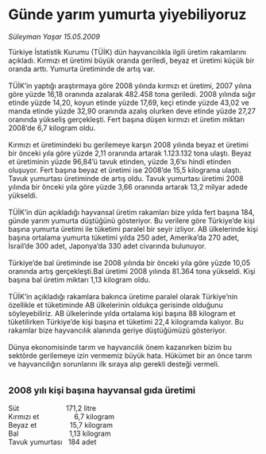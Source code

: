 # Günde yarım yumurta yiyebiliyoruz

*Süleyman Yaşar 15.05.2009*

<div class="taraf_structure_2col_1zq">
<div class="margen_n">



 <p>Türkiye İstatistik Kurumu (TÜİK) dün hayvancılıkla ilgili üretim rakamlarını açıkladı. Kırmızı et üretimi büyük oranda geriledi, beyaz et üretimi küçük bir oranda arttı. Yumurta üretiminde de artış var. <br/><br/>TÜİK’in yaptığı araştırmaya göre 2008 yılında kırmızı et üretimi, 2007 yılına göre yüzde 16,18 oranında azalarak 482.458 tona geriledi. 2008 yılında sığır etinde yüzde 14,20, koyun etinde yüzde 17,69, keçi etinde yüzde 43,02 ve manda etinde yüzde 32,90 oranında azalış olurken deve etinde yüzde 27,27 oranında yükseliş gerçekleşti. Fert başına düşen kırmızı et üretim miktarı 2008’de 6,7 kilogram oldu. <br/><br/>Kırmızı et üretimindeki bu gerilemeye karşın 2008 yılında beyaz et üretimi bir önceki yıla göre yüzde 2,11 oranında artarak 1.123.132 tona ulaştı. Beyaz et üretiminin yüzde 96,84’ü tavuk etinden, yüzde 3,6’sı hindi etinden oluşuyor. Fert başına beyaz et üretimi ise 2008’de 15,5 kilograma ulaştı. Tavuk yumurtası üretiminde de artış oldu. Tavuk yumurtası üretimi 2008 yılında bir önceki yıla göre yüzde 3,66 oranında artarak 13,2 milyar adede yükseldi. <br/><br/>TÜİK’in dün açıkladığı hayvansal üretim rakamları bize yılda fert başına 184, günde yarım yumurta düştüğünü gösteriyor. Bu verilere göre Türkiye’de kişi başına yumurta üretimi ile tüketimi paralel bir seyir izliyor. AB ülkelerinde kişi başına ortalama yumurta tüketimi yılda 250 adet, Amerika’da 270 adet, İsrail’de 300 adet, Japonya’da 330 adet civarında bulunuyor. <br/><br/>Türkiye’de bal üretiminde ise 2008 yılında bir önceki yıla göre yüzde 10,05 oranında artış gerçekleşti.Bal üretimi 2008 yılında 81.364 tona yükseldi. Kişi başına bal üretim miktarı 1,13 kilogram oldu. <br/><br/>TÜİK’in açıkladığı rakamlara bakınca üretime paralel olarak Türkiye’nin özellikle et tüketiminde AB ülkelerinin oldukça gerisinde olduğunu söyleyebiliriz. AB ülkelerinde yılda ortalama kişi başına 88 kilogram et tüketilirken Türkiye’de kişi başına et tüketimi 22,4 kilogramda kalıyor. Bu rakamlar bize hayvancılık alanında geriye düştüğümüzü gösteriyor. <br/><br/>Dünya ekonomisinde tarım ve hayvancılık önem kazanırken bizim bu sektörde gerilemeye izin vermemiz büyük hata. Hükümet bir an önce tarım ve hayvancılığın sorunlarını ilk sıraya alıp gerekli desteği vermeli. <b><br/><br/><br/><font size="4">2008 yılı kişi başına hayvansal gıda üretimi</font></b><font size="4"> <br/></font><br/>Süt                        171,2 litre <br/>Kırmızı et                  6,7 kilogram <br/>Beyaz et                 15,7 kilogram <br/>Bal                          1,13 kilogram <br/>Tavuk yumurtası   184 adet </p>

<br/>


<div id="taraf_not">
</div>

</div>


</div>
